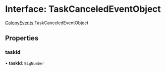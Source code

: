 # Interface: TaskCanceledEventObject

[ColonyEvents](../modules/ColonyEvents.md).TaskCanceledEventObject

## Properties

### taskId

• **taskId**: `BigNumber`
